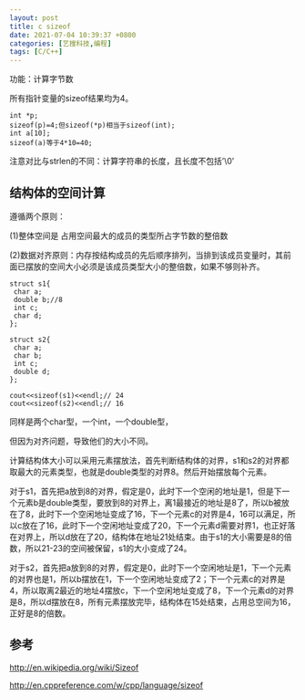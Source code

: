 ```yaml
---
layout: post
title: c sizeof
date: 2021-07-04 10:39:37 +0800
categories: [艺搜科技,编程]
tags: [C/C++]
---
```


功能：计算字节数

所有指针变量的sizeof结果均为4。

```
int *p;
sizeof(p)=4;但sizeof(*p)相当于sizeof(int);
int a[10];
sizeof(a)等于4*10=40;
```

注意对比与strlen的不同：计算字符串的长度，且长度不包括’\0’

## 结构体的空间计算

遵循两个原则：

(1)整体空间是 占用空间最大的成员的类型所占字节数的整倍数

(2)数据对齐原则：内存按结构成员的先后顺序排列，当排到该成员变量时，其前面已摆放的空间大小必须是该成员类型大小的整倍数，如果不够则补齐。

```
struct s1{
 char a;
 double b;//8
 int c;
 char d;
};
 
struct s2{
 char a;
 char b;
 int c;
 double d;
};
 
cout<<sizeof(s1)<<endl;// 24
cout<<sizeof(s2)<<endl;// 16
```

同样是两个char型，一个int，一个double型，

但因为对齐问题，导致他们的大小不同。

计算结构体大小可以采用元素摆放法，首先判断结构体的对界，s1和s2的对界都取最大的元素类型，也就是double类型的对界8。然后开始摆放每个元素。

对于s1，首先把a放到8的对界，假定是0，此时下一个空闲的地址是1，但是下一个元素b是double类型，要放到8的对界上，离1最接近的地址是8了，所以b被放在了8，此时下一个空闲地址变成了16，下一个元素c的对界是4，16可以满足，所以c放在了16，此时下一个空闲地址变成了20，下一个元素d需要对界1，也正好落在对界上，所以d放在了20，结构体在地址21处结束。由于s1的大小需要是8的倍数，所以21-23的空间被保留，s1的大小变成了24。

对于s2，首先把a放到8的对界，假定是0，此时下一个空闲地址是1，下一个元素的对界也是1，所以b摆放在1，下一个空闲地址变成了2；下一个元素c的对界是4，所以取离2最近的地址4摆放c，下一个空闲地址变成了8，下一个元素d的对界是8，所以d摆放在8，所有元素摆放完毕，结构体在15处结束，占用总空间为16，正好是8的倍数。

## 参考

http://en.wikipedia.org/wiki/Sizeof

http://en.cppreference.com/w/cpp/language/sizeof
